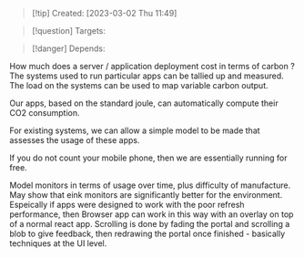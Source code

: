
>[!tip] Created: [2023-03-02 Thu 11:49]

>[!question] Targets: 

>[!danger] Depends: 

How much does a server / application deployment cost in terms of carbon ?
The systems used to run particular apps can be tallied up and measured.
The load on the systems can be used to map variable carbon output.

Our apps, based on the standard joule, can automatically compute their CO2 consumption.

For existing systems, we can allow a simple model to be made that assesses the usage of these apps.

If you do not count your mobile phone, then we are essentially running for free.

Model monitors in terms of usage over time, plus difficulty of manufacture.
May show that eink monitors are significantly better for the environment.
Espeically if apps were designed to work with the poor refresh performance, then
Browser app can work in this way with an overlay on top of a normal react app.
Scrolling is done by fading the portal and scrolling a blob to give feedback, then redrawing the portal once finished - basically techniques at the UI level.